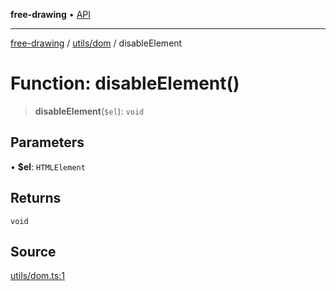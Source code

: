 **free-drawing** • [API](../../../README.md)

***

[free-drawing](../../../README.md) / [utils/dom](../README.md) / disableElement

# Function: disableElement()

> **disableElement**(`$el`): `void`

## Parameters

• **$el**: `HTMLElement`

## Returns

`void`

## Source

[utils/dom.ts:1](https://github.com/fabienwnklr/free-drawing/blob/master/src/utils/dom.ts#L1)
